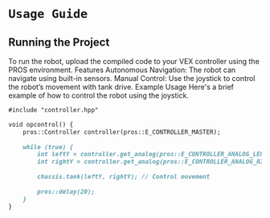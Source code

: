 #  `Usage Guide`

## Running the Project

To run the robot, upload the compiled code to your VEX controller using the PROS environment.
Features
Autonomous Navigation: The robot can navigate using built-in sensors.
Manual Control: Use the joystick to control the robot’s movement with tank drive.
Example Usage
Here's a brief example of how to control the robot using the joystick.

```markdown
#include "controller.hpp"

void opcontrol() {
    pros::Controller controller(pros::E_CONTROLLER_MASTER);
    
    while (true) {
        int leftY = controller.get_analog(pros::E_CONTROLLER_ANALOG_LEFT_Y);
        int rightY = controller.get_analog(pros::E_CONTROLLER_ANALOG_RIGHT_Y);
        
        chassis.tank(leftY, rightY); // Control movement
        
        pros::delay(20);
    }
}
```
